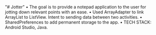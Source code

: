 "# Jotter" 
• The goal is to provide a notepad application to the 
user for jotting down relevant points with an ease.
• Used ArrayAdapter to link ArrayList to ListView. 
Intent to sending data between two activities.
• SharedPreferences to add permanent storage to the 
app.
• TECH STACK: Android Studio, Java.
